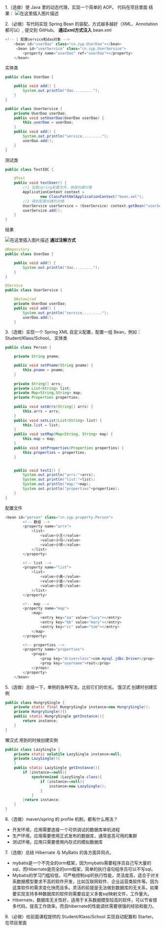 ﻿1.（选做）使 Java 里的动态代理，实现一个简单的 AOP。
代码在项目里面
结果：
![在这里插入图片描述](https://img-blog.csdnimg.cn/20210607103331118.png)

2.（必做）写代码实现 Spring Bean 的装配，方式越多越好（XML、Annotation 都可以）, 提交到 GitHub。
**通过xml方式注入**
bean.xml
```java
<!-- 1 配置service和dao对象 -->
	<bean id="userDao" class="cn.zyp.UserDao"></bean>
	 <bean id="userService" class="cn.zyp.UserService">
		<property name="userDao" ref="userDao"></property>
	</bean>
```
实体类
```java
public class UserDao {

	public void add() {
		System.out.println("dao.........");
	}
}

public class UserService {
	private UserDao userDao;
	public void setUserDao(UserDao userDao) {
		this.userDao = userDao;
	}
	public void add() {
		System.out.println("service.........");
		userDao.add();
	}
}
```
测试类

```java
public class TestIOC {

	@Test
	public void testUser() {
		//1 加载spring配置文件，根据创建对象
		ApplicationContext context = 
				new ClassPathXmlApplicationContext("bean.xml");
		//2 得到配置创建的对象
		UserService userService = (UserService) context.getBean("userService");
		userService.add();
	}
}
```
结果

![在这里插入图片描述](https://img-blog.csdnimg.cn/20210606234224701.png)
**通过注解方式**

```java
@Repository
public class UserDao {

	public void add() {
		System.out.println("dao.........");
	}
}
```

```java
@Service
public class UserService {

	@Autowired
	private UserDao userDao;
	public void add() {
		System.out.println("service.........");
		userDao.add();
	}
```

3.（选做）实现一个 Spring XML 自定义配置，配置一组 Bean，例如：Student/Klass/School。
实体类
```java
public class Person {

	private String pname;

	public void setPname(String pname) {
		this.pname = pname;
	}
	
	private String[] arrs;
	private List<String> list;
	private Map<String,String> map;
	private Properties properties;
	
	public void setArrs(String[] arrs) {
		this.arrs = arrs;
	}
	public void setList(List<String> list) {
		this.list = list;
	}
	public void setMap(Map<String, String> map) {
		this.map = map;
	}
	public void setProperties(Properties properties) {
		this.properties = properties;
	}


	public void test1() {
		System.out.println("arrs:"+arrs);
		System.out.println("list:"+list);
		System.out.println("map:"+map);
		System.out.println("properties"+properties);
	}
}
```
配置文件

```java
<bean id="person" class="cn.zyp.property.Person">
		<!-- 数组 -->
		<property name="arrs">
			<list>
				<value>小王</value>
				<value>小马</value>
				<value>小宋</value>
			</list>
		</property>

		<!-- list -->
		<property name="list">
			<list>
				<value>小奥</value>
				<value>小金</value>
				<value>小普</value>
			</list>
		</property>

		<!-- map -->
		<property name="map">
			<map>
				<entry key="aa" value="lucy"></entry>
				<entry key="bb" value="mary"></entry>
				<entry key="cc" value="tom"></entry>
			</map>
		</property>

		<!-- properties -->
		<property name="properties">
			<props>
				<prop key="driverclass">com.mysql.jdbc.Driver</prop>
				<prop key="username">root</prop>
			</props>
		</property>
	</bean>
```


5.（选做）总结一下，单例的各种写法，比较它们的优劣。
饿汉式
创建时创建实例

```java
public class HungrySingle {
    private static final HungrySingle instance=new HungrySingle();
    private HungrySingle(){}
    public static HungrySingle getInstance(){
        return instance;
    }
}
```

懒汉式
用到的时候创建实例
```java
public class LazySingle {
    private static volatile LazySingle instance=null;
    private LazySingle(){
    }
    public static LazySingle getInstance(){
        if (instance==null){
            synchronized (LazySingle.class){
                if (instance==null){
                    instance=new LazySingle();
                }
            }
        }return instance;
    }
}
```

6.（选做）maven/spring 的 profile 机制，都有什么用法？

 - 开发环境，应用需要连接一个可供调试的数据库单机进程
 - 生产环境，应用需要使用正式发布的数据库，通常是高可用的集群
 - 测试环境，应用只需要使用内存式的模拟数据库

7.（选做）总结 Hibernate 与 MyBatis 的各方面异同点。

 - mybatis是一个不完全的orm框架，因为mybatis需要程序员自己写大量的sql，而Hibernate是完全的orm框架，简单的执行语句程序员可以不写sql。
 - Mybatis的学习门槛较低，可严格控制sql的执行性能，灵活度高，适合于对关系数据模型要求不高的软件开发，比如互联网软件、企业运营类软件等。因为这类软件的需求变化快而且多。灵活的前提是无法做到数据库的无关系，如果要实现支持多种数据库的软件则需要自定义多套sql映射文件，工作量大。
 - Hibernate，数据库无关性好，适用于关系数据模型较高的软件，可以节省很多代码，提高工作效率。而且hibernate的性能调优需要很强的经验和能力。

8.（必做）给前面课程提供的 Student/Klass/School 实现自动配置和 Starter。
在项目里面

